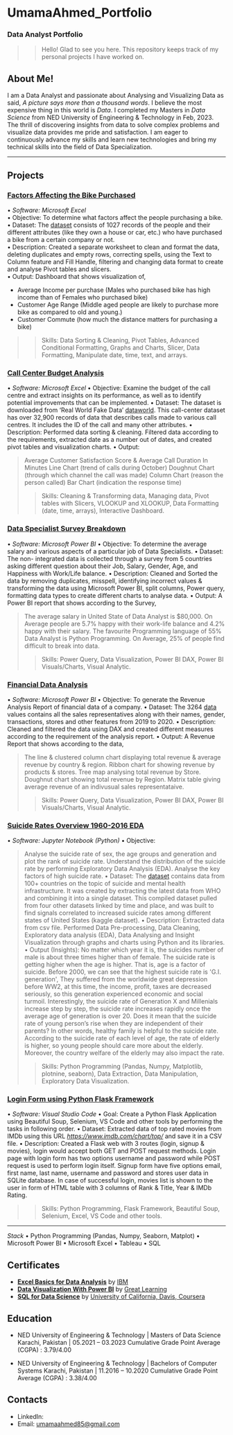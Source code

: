 # UmamaAhmed_Portfolio
### Data Analyst Portfolio

>> Hello! Glad to see you here. This repository keeps track of my personal projects I have worked on. 

## About Me!
I am a Data Analyst and passionate about Analysing and Visualizing Data as said, _A picture says more than a thousand words_. I believe the most expensive thing in this world is *Data*. I completed my Masters in _Data Science_ from NED University of Engineering & Technology in Feb, 2023. The thrill of discovering insights from data to solve complex problems and visualize data provides me pride and satisfaction. I am eager to continuously advance my skills and learn new technologies and bring my technical skills into the field of Data Specialization.

***

## Projects

### [Factors Affecting the Bike Purchased]()
•	_Software: Microsoft Excel_  
•	Objective: To determine what factors affect the people purchasing a bike.  
•	Dataset: The [dataset]() consists of 1027 records of the people and their different attributes (like they own a house or car, etc.) who have purchased a bike from a certain company or not.  
•	Description: Created a separate worksheet to clean and format the data, deleting duplicates and empty rows, correcting spells, using the Text to Column feature and Fill Handle, filtering and changing data format to create and analyse Pivot tables and slicers.  
•	Output: Dashboard that shows visualization of,  
- Average Income per purchase (Males who purchased bike has high income than of Females who purchased bike)  
-	Customer Age Range (Middle aged people are likely to purchase more bike as compared to old and young.)  
-	Customer Commute (how much the distance matters for purchasing a bike)  
>> Skills: Data Sorting & Cleaning, Pivot Tables, Advanced Conditional Formatting, Graphs and Charts, Slicer, Data Formatting, Manipulate date, time, text, and arrays.  

### [Call Center Budget Analysis]()
•	_Software: Microsoft Excel_
•	Objective: Examine the budget of the call centre and extract insights on its performance, as well as to identify potential improvements that can be implemented.
•	Dataset: The dataset is downloaded from ‘Real World Fake Data’ [dataworld](https://data.world/login?next=%2Fmarkbradbourne%2Frwfd-real-world-fake-data%2Fworkspace%2Ffile%3Ffilename%3DCall%2BCenter.csv). This call-center dataset has over 32,900 records of data that describes calls made to various call centres. It includes the ID of the call and many other attributes.
•	Description: Performed data sorting & cleaning. Filtered data according to the requirements, extracted date as a number out of dates, and created pivot tables and visualization charts.
•	Output:
>	Average Customer Satisfaction Score & Average Call Duration In Minutes
>	Line Chart (trend of calls during October)
>	Doughnut Chart (through which channel the call was made)
>	Column Chart (reason the person called)
>	Bar Chart (indication the response time)
>> Skills: Cleaning & Transforming data, Managing data, Pivot tables with Slicers, VLOOKUP and XLOOKUP, Data Formatting (date, time, arrays), Interactive Dashboard.



### [Data Specialist Survey Breakdown]()
•	_Software: Microsoft Power BI_
•	Objective: To determine the average salary and various aspects of a particular job of Data Specialists.
•	Dataset: The non- integrated data is collected through a survey from 5 countries asking different question about their Job, Salary, Gender, Age, and Happiness with Work/Life balance.
•	Description: Cleaned and Sorted the data by removing duplicates, misspell, identifying incorrect values & transforming the data using Microsoft Power BI, split columns, Power query, formatting data types to create different charts to analyse data.
•	Output: A Power BI report that shows according to the Survey,
>	The average salary in United State of Data Analyst is $80,000.
>	On Average people are 5.7% happy with their work-life balance and 4.2% happy with their salary.
>	The favourite Programming language of 55% Data Analyst is Python Programming.
>	On Average, 25% of people find difficult to break into data. 
>>	Skills: Power Query, Data Visualization, Power BI DAX, Power BI Visuals/Charts, Visual Analytic.



### [Financial Data Analysis]()
•	_Software: Microsoft Power BI_
•	Objective: To generate the Revenue Analysis Report of financial data of a company.
•	Dataset: The 3264 [data]() values contains all the sales representatives along with their names, gender, transactions, stores and other features from 2019 to 2020.
•	Description: Cleaned and filtered the data using DAX and created different measures according to the requirement of the analysis report.
•	Output: A Revenue Report that shows according to the data,
>	The line & clustered column chart displaying total revenue & average revenue by country & region.
>	Ribbon chart for showing revenue by products & stores.
>	Tree map analysing total revenue by Store. 
>	Doughnut chart showing total revenue by Region.
>	Matrix table giving average revenue of an indivusual sales representataive.   
>>	Skills: Power Query, Data Visualization, Power BI DAX, Power BI Visuals/Charts, Visual Analytic.


### [Suicide Rates Overview 1960-2016 EDA]()
•	_Software: Jupyter Notebook (Python)_
•	Objective: 
>	Analyse the suicide rate of sex, the age groups and generation and plot the rank of suicide rate.
>	Understand the distribution of the suicide rate by performing Exploratory Data Analysis (EDA). 
>	Analyse the key factors of high suicide rate.
•	Dataset: The [dataset]() contains data from 100+ countries on the topic of suicide and mental health infrastructure. It was created by extracting the latest data from WHO and combining it into a single dataset.  This compiled dataset pulled from four other datasets linked by time and place, and was built to find signals correlated to increased suicide rates among different states of United States (kaggle dataset).
•	Description: Extracted data from csv file. Performed Data Pre-processing, Data Cleaning, Exploratory data analysis (EDA), Data Analysing and Insight Visualization through graphs and charts using Python and its libraries.
•	Output (Insights): 
>	No matter which year it is, the suicides number of male is about three times higher than of female. 
>	The suicide rate is getting higher when the age is higher. That is, age is a factor of suicide. 
>	Before 2000, we can see that the highest suicide rate is 'G.I. generation', They suffered from the worldwide great depression before WW2, at this time, the income, profit, taxes are decreased seriously, so this generation experienced economic and social turmoil. 
>	Interestingly, the suicide rate of Generation X and Millenials increase step by step, the suicide rate increases rapidly once the average age of generation is over 20. Does it mean that the suicide rate of young person’s rise when they are independent of their parents? In other words, healthy family is helpful to the suicide rate. 
>	According to the suicide rate of each level of age, the rate of elderly is higher, so young people should care more about the elderly. Moreover, the country welfare of the elderly may also impact the rate. 
>>	Skills: Python Programming (Pandas, Numpy, Matplotlib, plotnine, seaborn), Data Extraction, Data Manipulation, Exploratory Data Visualization.


### [Login Form using Python Flask Framework]()
•	_Software: Visual Studio Code_
•	Goal: Create a Python Flask Application using Beautiful Soup, Selenium, VS Code and other tools by performing the tasks in following order.
•	Dataset: Extracted data of top rated movies from IMDb using this URL _https://www.imdb.com/chart/top/_ and save it in a CSV file.
•	Description: Created a Flask web with 3 routes (login, signup & movies), login would accept both GET and POST request methods. Login page with login form has two options username and password while POST request is used to perform login itself.  Signup form have five options email, first name, last name, username and password and stores user data in SQLite database. In case of successful login, movies list is shown to the user in form of HTML table with 3 columns of Rank & Title, Year & IMDb Rating.
>>	Skills: Python Programming, Flask Framework, Beautiful Soup, Selenium, Excel, VS Code and other tools.


*** 

*Stack* 
•	Python Programming (Pandas, Numpy, Seaborn, Matplot)
•	Microsoft Power BI
•	Microsoft Excel
•	Tableau
•	SQL 


## Certificates 
- [**Excel Basics for Data Analysis**]( https://www.coursera.org/account/accomplishments/certificate/8TL9XUFF7SPZ) by [IBM]( https://www.coursera.org/ibm)
- [**Data Visualization With Power BI**]( https://www.linkedin.com/sharing/share-offsite/?url=https%3A%2F%2Folympus1.mygreatlearning.com%2Fcourse_certificate%2FROGSQPRW) by [Great Learning]( https://www.mygreatlearning.com/)
- [**SQL for Data Science**]() by [University of California, Davis, Coursera]()


## Education
- NED University of Engineering & Technology | Masters of Data Science 	Karachi, Pakistan | 05.2021 – 03.2023
  Cumulative Grade Point Average (CGPA) : 3.79/4.00

- NED University of Engineering & Technology | Bachelors of Computer Systems 	Karachi, Pakistan | 11.2016 – 10.2020
  Cumulative Grade Point Average (CGPA) : 3.38/4.00

## Contacts
- LinkedIn:
- Email: umamaahmed85@gmail.com



